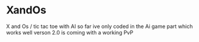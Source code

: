 # XandOs
X and Os / tic tac toe with AI
so far ive only coded in the Ai game part which works well 
verson 2.0 is coming with a working PvP 
